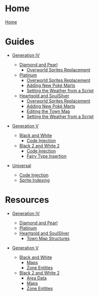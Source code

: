 # Home

[Home](README.md)

# Guides

- [Generation IV]()
  - [Diamond and Pearl]()
    - [Overworld Sprites Replacement](gen4/guides/field/owsprites.md)
  - [Platinum]()
    - [Overworld Sprites Replacement](gen4/guides/field/owsprites.md)
    - [Adding New Poké Marts](gen4/guides/field/pt_hgss-pokemarts.md)
    - [Setting the Weather from a Script](gen4/guides/field/pt_hgss-script_weather.md)
  - [Heartgold and SoulSilver]()
    - [Overworld Sprites Replacement](gen4/guides/field/owsprites.md)
    - [Adding New Poké Marts](gen4/guides/field/pt_hgss-pokemarts.md)
    - [Editing the Town Map](gen4/guides/interface/hgss-town_map.md)
    - [Setting the Weather from a Script](gen4/guides/field/pt_hgss-script_weather.md)

- [Generation V]()
  - [Black and White]()
    - [Code Injection](gen5/guides/misc/bw_b2w2-code_injection.md)
  - [Black 2 and White 2]()
    - [Code Injection](gen5/guides/misc/bw_b2w2-code_injection.md)
    - [Fairy Type Insertion](gen5/guides/misc/b2w2-fairy.md)

- [Universal]()
  - [Code Injection](universal/guides/code_injection/code_injection.md)
  - [Sprite Indexing](universal/guides/sprite_indexing/indexing.md)


# Resources
- [Generation IV]()
  - [Diamond and Pearl]()
  - [Platinum]()
  - [Heartgold and SoulSilver]()
    - [Town Map Structures](gen4/resources/interface/hgss-town_map_spots.md)

- [Generation V]()
  - [Black and White]()
    - [Maps](gen5/resources/field/bw_b2w2-maps.md)
    - [Zone Entities](gen5/resources/field/bw_b2w2-zone_entities.md)
  - [Black 2 and White 2]()
    - [Area Data](gen5/resources/field/b2w2-area_data.md)
    - [Maps](gen5/resources/field/bw_b2w2-maps.md)
    - [Zone Entities](gen5/resources/field/bw_b2w2-zone_entities.md)

